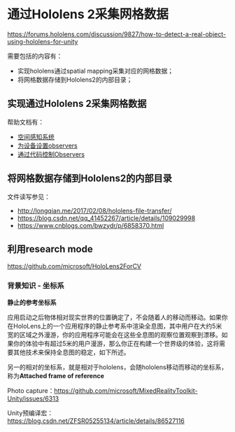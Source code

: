 # 通过Hololens 2采集网格数据

https://forums.hololens.com/discussion/9827/how-to-detect-a-real-object-using-hololens-for-unity

需要包括的内容有：

- 实现hololens通过spatial mapping采集对应的网格数据；
- 将网格数据存储到Hololens2的内部目录；

## 实现通过Hololens 2采集网格数据

帮助文档有：

- [空间感知系统](https://hololenscndev.github.io/MRTKDoc/Documentation/SpatialAwareness/SpatialAwarenessGettingStarted.html)
- [为设备设置observers](https://hololenscndev.github.io/MRTKDoc/Documentation/SpatialAwareness/ConfiguringSpatialAwarenessMeshObserver.html)
- [通过代码控制Observers](https://hololenscndev.github.io/MRTKDoc/Documentation/SpatialAwareness/UsageGuide.html)

## 将网格数据存储到Hololens2的内部目录

文件读写参见：

- http://longqian.me/2017/02/08/hololens-file-transfer/
- https://blog.csdn.net/qq_41452267/article/details/109029998
- https://www.cnblogs.com/bwzydr/p/6858370.html

## 利用research mode

https://github.com/microsoft/HoloLens2ForCV

### 背景知识 - 坐标系

**静止的参考坐标系**

应用启动之后物体相对现实世界的位置确定了，不会随着人的移动而移动。如果你在HoloLens上的一个应用程序的静止参考系中渲染全息图，其中用户在大约5米宽的区域之外漫游，你的应用程序可能会在这些全息图的观察位置观察到漂移。如果你的体验中有超过5米的用户漫游，那么你正在构建一个世界级的体验，这将需要其他技术来保持全息图的稳定，如下所述。

另一的相对的坐标系，就是相对于hololens，会随hololens移动而移动的坐标系，称为**Attached frame of reference**



Photo capture：https://github.com/microsoft/MixedRealityToolkit-Unity/issues/6313

Unity预编译宏：https://blog.csdn.net/ZFSR05255134/article/details/86527116